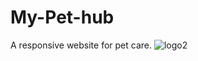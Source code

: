 # My-Pet-hub
A responsive website for pet care.
![logo2](https://github.com/MilanPeter12/My-Pet-hub/assets/170601598/550d71ab-98d3-4b89-9eda-f53786d4b4f2)
